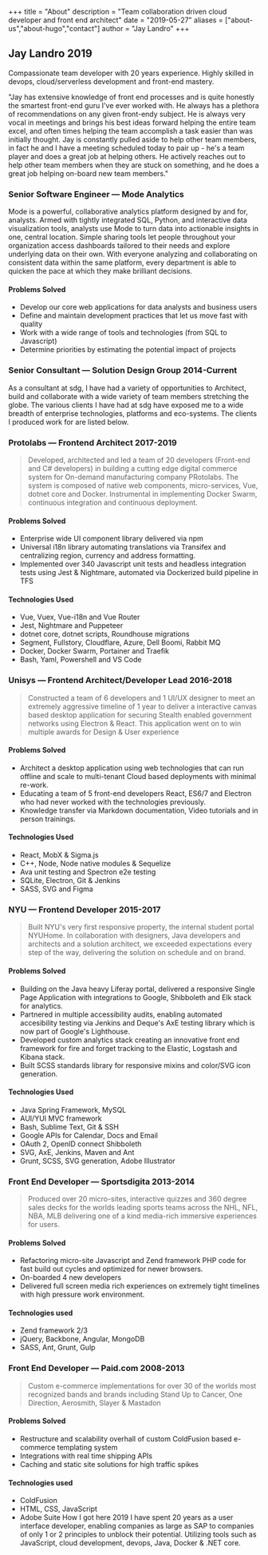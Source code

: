 +++
title = "About"
description = "Team collaboration driven cloud developer and front end architect"
date = "2019-05-27"
aliases = ["about-us","about-hugo","contact"]
author = "Jay Landro"
+++

## Jay Landro 2019

Compassionate team developer with 20 years experience. Highly skilled in devops, cloud/serverless development and front-end mastery. 

"Jay has extensive knowledge of front end processes and is quite honestly the smartest front-end guru I've
ever worked with. He always has a plethora of recommendations on any given front-endy subject. He is
always very vocal in meetings and brings his best ideas forward helping the entire team excel, and often
times helping the team accomplish a task easier than was initially thought. Jay is constantly pulled aside to
help other team members, in fact he and I have a meeting scheduled today to pair up - he's a team player
and does a great job at helping others. He actively reaches out to help other team members when they are
stuck on something, and he does a great job helping on-board new team members."

### Senior Software Engineer — Mode Analytics

Mode is a powerful, collaborative analytics platform designed by and for, analysts. Armed with tightly integrated SQL, Python, and interactive data visualization tools, analysts use Mode to turn data into actionable insights in one, central location. Simple sharing tools let people throughout your organization access dashboards tailored to their needs and explore underlying data on their own. With everyone analyzing and collaborating on consistent data within the same platform, every department is able to quicken the pace at which they make brilliant decisions.

#### Problems Solved

* Develop our core web applications for data analysts and business users
* Define and maintain development practices that let us move fast with quality
* Work with a wide range of tools and technologies (from SQL to Javascript)
* Determine priorities by estimating the potential impact of projects

### Senior Consultant — Solution Design Group 2014-Current

As a consultant at sdg, I have had a variety of opportunities to Architect, build and collaborate with a wide variety of team members stretching the globe. The various clients I have had at sdg have exposed me to a wide breadth of enterprise technologies, platforms and eco-systems. The clients I produced work for are listed below. 

### Protolabs  — Frontend Architect 2017-2019

> Developed, architected and led a team of 20 developers (Front-end and C# developers) in building a cutting edge digital commerce system for On-demand manufacturing company PRotolabs. The system is composed of native web components, micro-services, Vue, dotnet core and Docker. Instrumental in implementing Docker Swarm, continuous integration and continuous deployment.

#### Problems Solved

* Enterprise wide UI component library delivered via npm
* Universal i18n library automating translations via Transifex and centralizing region, currency and address formatting.
* Implemented over 340 Javascript unit tests and headless integration tests using Jest & Nightmare, automated via Dockerized build pipeline in TFS

#### Technologies Used

* Vue, Vuex, Vue-i18n and Vue Router
* Jest, Nightmare and Puppeteer
* dotnet core, dotnet scripts, Roundhouse migrations
* Segment, Fullstory, Cloudflare, Azure, Dell Boomi, Rabbit MQ
* Docker, Docker Swarm, Portainer and Traefik
* Bash, Yaml, Powershell and VS Code

### Unisys  — Frontend Architect/Developer Lead 2016-2018

> Constructed a team of 6 developers and 1 UI/UX designer to meet an extremely aggressive timeline of 1 year to deliver a interactive canvas based desktop application for securing Stealth enabled government networks using Electron & React. This application went on to win multiple awards for Design & User experience

#### Problems Solved

* Architect a desktop application using web technologies that can run offline and scale to multi-tenant Cloud based deployments with minimal re-work.
* Educating a team of 5 front-end developers React, ES6/7 and Electron who had never worked with the technologies previously.
* Knowledge transfer via Markdown documentation, Video tutorials and in person trainings.

#### Technologies Used

* React, MobX & Sigma.js
* C++, Node, Node native modules & Sequelize
* Ava unit testing and Spectron e2e testing
* SQLite, Electron, Git & Jenkins
* SASS, SVG and Figma

### NYU  — Frontend Developer 2015-2017

> Built NYU's very first responsive property, the internal student portal NYUHome. In collaboration with designers, Java developers and architects and a solution architect, we exceeded expectations every step of the way, delivering the solution on schedule and on brand.

#### Problems Solved

* Building on the Java heavy Liferay portal, delivered a responsive Single Page Application with integrations to Google, Shibboleth and Elk stack for analytics.
* Partnered in multiple accessibility audits, enabling automated accesibility testing via Jenkins and Deque's AxE testing library which is now part of Google's Lighthouse.
* Developed custom analytics stack creating an innovative front end framework for fire and forget tracking to the Elastic, Logstash and Kibana stack.
* Built SCSS standards library for responsive mixins and color/SVG icon generation.
 
#### Technologies Used

* Java Spring Framework, MySQL
* AUI/YUI MVC framework
* Bash, Sublime Text, Git & SSH
* Google APIs for Calendar, Docs and Email
* OAuth 2, OpenID connect Shibboleth
* SVG, AxE, Jenkins, Maven and Ant
* Grunt, SCSS, SVG generation, Adobe Illustrator
 

### Front End Developer — Sportsdigita 2013-2014

> Produced over 20 micro-sites, interactive quizzes and 360 degree sales decks for the worlds leading sports teams across the NHL, NFL, NBA, MLB delivering one of a kind media-rich immersive experiences for users.

#### Problems Solved
* Refactoring micro-site Javascript and Zend framework PHP code for fast build out cycles and optimized for newer browsers.
* On-boarded 4 new developers
* Delivered full screen media rich experiences on extremely tight timelines with high pressure work environment.

#### Technologies used
* Zend framework 2/3
* jQuery, Backbone, Angular, MongoDB
* SASS, Ant, Grunt, Gulp

### Front End Developer — Paid.com 2008-2013

> Custom e-commerce implementations for over 30 of the worlds most recognized bands and brands including Stand Up to Cancer, One Direction, Aerosmith, Slayer & Mastadon

#### Problems Solved
* Restructure and scalability overhall of custom ColdFusion based e-commerce templating system
* Integrations with real time shipping APIs
* Caching and static site solutions for high traffic spikes

#### Technologies used
* ColdFusion
* HTML, CSS, JavaScript
* Adobe Suite How I got here 2019
I have spent 20 years as a user interface developer, enabling companies as large as SAP to companies of only 1 or 2 principles to unblock their potential. Utilizing tools such as JavaScript, cloud development, devops, Java, Docker & .NET core.

<!--stackedit_data:
eyJoaXN0b3J5IjpbNzUzNDY0NjQ2XX0=
-->
